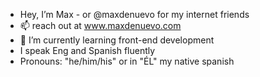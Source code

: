 - Hey, I’m Max - or @maxdenuevo for my internet friends
- 📫 reach out at www.maxdenuevo.com
- 🌱 I’m currently learning front-end development
- I speak Eng and Spanish fluently
- Pronouns: "he/him/his" or in "ÉL" my native spanish

